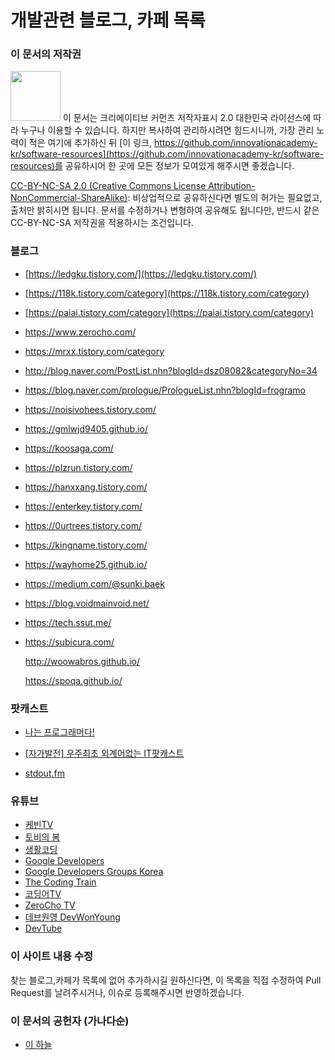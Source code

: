# 개발관련 블로그, 카페 목록

### 이 문서의 저작권 

<img src="https://mirrors.creativecommons.org/presskit/buttons/88x31/png/by-nc-sa.png" width="80px"></img> 
이 문서는 크리에이티브 커먼즈 저작자표시 2.0 대한민국 라이선스에 따라 
누구나 이용할 수 있습니다. 하지만 복사하여 관리하시려면 힘드시니까,
가장 관리 노력이 적은 여기에 추가하신 뒤 [이 링크, https://github.com/innovationacademy-kr/software-resources](https://github.com/innovationacademy-kr/software-resources)를 
공유하시어 한 곳에 모든 정보가 모여있게 해주시면 좋겠습니다. 

[CC-BY-NC-SA 2.0 (Creative Commons License Attribution-NonCommercial-ShareAlike)](https://creativecommons.org/licenses/by-nc-sa/2.0/): 
비상업적으로 공유하신다면 별도의 허가는 필요없고, 출처만 밝히시면 됩니다.
문서를 수정하거나 변형하여 공유해도 됩니다만, 반드시 같은 CC-BY-NC-SA
저작권을 적용하시는 조건입니다.

### 블로그

* [https://ledgku.tistory.com/](https://ledgku.tistory.com/)

* [https://118k.tistory.com/category](https://118k.tistory.com/category)

* [https://paiai.tistory.com/category](https://paiai.tistory.com/category)

* https://www.zerocho.com/

* https://mrxx.tistory.com/category

* http://blog.naver.com/PostList.nhn?blogId=dsz08082&categoryNo=34

* https://blog.naver.com/prologue/PrologueList.nhn?blogId=frogramo

* https://noisivohees.tistory.com/

* https://gmlwjd9405.github.io/

* https://koosaga.com/

* https://plzrun.tistory.com/

* https://hanxxang.tistory.com/

* https://enterkey.tistory.com/

* https://0urtrees.tistory.com/

* https://kingname.tistory.com/

* https://wayhome25.github.io/

* https://medium.com/@sunki.baek

* https://blog.voidmainvoid.net/

* https://tech.ssut.me/

* https://subicura.com/

  http://woowabros.github.io/

  https://spoqa.github.io/

### 팟캐스트

* [나는 프로그래머다!](https://podcasts.apple.com/kr/podcast/%EB%82%98%EB%8A%94-%ED%94%84%EB%A1%9C%EA%B7%B8%EB%9E%98%EB%A8%B8%EB%8B%A4/id1082628193)

* [[자가발전] 우주최초 외계어없는 IT팟캐스트](https://podcasts.apple.com/kr/podcast/%EC%9E%90%EA%B0%80%EB%B0%9C%EC%A0%84-%EC%9A%B0%EC%A3%BC%EC%B5%9C%EC%B4%88-%EC%99%B8%EA%B3%84%EC%96%B4%EC%97%86%EB%8A%94-it%ED%8C%9F%EC%BA%90%EC%8A%A4%ED%8A%B8/id997395408?l=en&mt=2)

* [stdout.fm](https://stdout.fm/)

### 유튜브

* [케빈TV](https://www.youtube.com/channel/UCsOJxLxzQl8IbwGS-Cp5t8w)
* [토비의 봄](https://www.youtube.com/channel/UCcqH2RV1-9ebRBhmN_uaSNg)
* [생활코딩](https://www.youtube.com/channel/UCvc8kv-i5fvFTJBFAk6n1SA)
* [Google Developers](https://www.youtube.com/channel/UC_x5XG1OV2P6uZZ5FSM9Ttw)
* [Google Developers Groups Korea](https://www.youtube.com/channel/UCZU3wmgRuH9gc2E3jhvEE_g)
* [The Coding Train](https://www.youtube.com/channel/UCvjgXvBlbQiydffZU7m1_aw)
* [코딩어TV](https://www.youtube.com/channel/UCFDIMWiRIqP5DGCy2Hz2Dog)
* [ZeroCho TV](https://www.youtube.com/channel/UCp-vBtwvBmDiGqjvLjChaJw)
* [데브원영 DevWonYoung](https://www.youtube.com/channel/UCPdTFQUHzAzFobngtw1sFKg)
* [DevTube](https://dev.tube/)

  

  

### 이 사이트 내용 수정

찾는 블로그,카페가 목록에 없어 추가하시길 원하신다면,
이 목록을 직접 수정하여 Pull Request를 날려주시거나, 이슈로 등록해주시면 반영하겠습니다.

### 이 문서의 공헌자 (가나다순)

- [이 하늘](mailto:lee.haneul@gmail.com)
